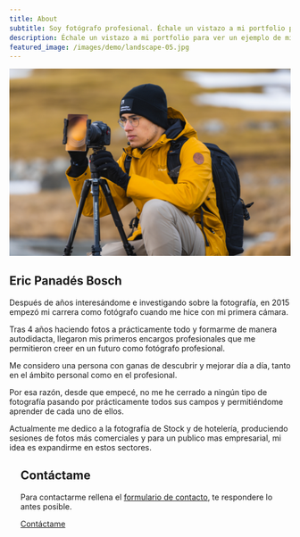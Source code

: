 ```yaml
---
title: About
subtitle: Soy fotógrafo profesional. Échale un vistazo a mi portfolio para ver un ejemplo de mis fotografias.
description: Échale un vistazo a mi portfolio para ver un ejemplo de mis fotografias.
featured_image: /images/demo/landscape-05.jpg
---
```

<script type="text/javascript">
    document.getElementById("header").style.position = 'relative';
</script>

<div class="service">
    <div class="service-half">
        <img src="/images/Pagina2Viajes/KIK0215.jpg">
    </div>
    <div class="service-half">
        <h2>Eric Panadés Bosch</h2>
        <p>Después de años interesándome e investigando sobre la fotografía, en 2015 empezó mi carrera como fotógrafo cuando me hice con mi primera cámara.
        </p>
        <p>
        Tras 4 años haciendo fotos a prácticamente todo y formarme de manera autodidacta, llegaron mis primeros encargos profesionales que me permitieron creer en un futuro como fotógrafo profesional.
        </p>
        <p>
        Me considero una persona con ganas de descubrir y mejorar día a día, tanto en el ámbito personal como en el profesional. 
        </p>
        <p>
        Por esa razón, desde que empecé, no me he cerrado a ningún tipo de fotografía pasando por prácticamente todos sus campos y permitiéndome aprender de cada uno de ellos.
        </p>
        <p>
        Actualmente me dedico a la fotografía de Stock y de hotelería, produciendo sesiones de fotos más comerciales y para un publico mas empresarial, mi idea es expandirme en estos sectores.
        </p>
    </div>
</div>

<div style="margin-left:20px">
    <h2 id="contactame">Contáctame</h2>
    <p>Para contactarme rellena el <a href="contact">formulario de contacto</a>, te respondere lo antes posible.</p>
    <a href="contact" class="button button--large" style="margin-top: 20px">Contáctame</a>
</div>
